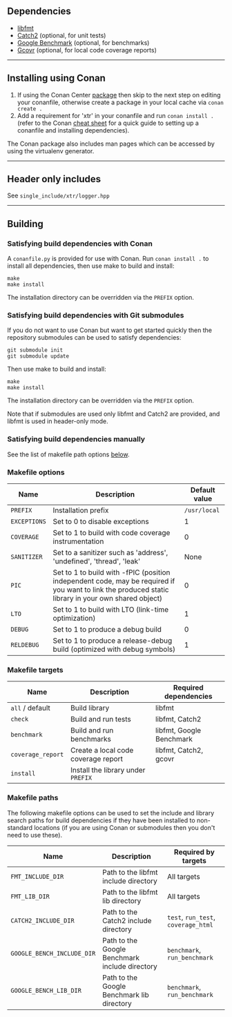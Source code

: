 ## Dependencies

* [libfmt](https://github.com/fmtlib/fmt)
* [Catch2](https://github.com/catchorg/Catch2) (optional, for unit tests)
* [Google Benchmark](https://github.com/google/benchmark) (optional, for benchmarks)
* [Gcovr](https://github.com/gcovr/gcovr) (optional, for local code coverage reports)

---

## Installing using Conan

1. If using the Conan Center [package](https://conan.io/center/search/xtr) then skip to the
next step on editing your conanfile, otherwise create a package in your local cache via `conan create .`
2. Add a requirement for 'xtr' in your conanfile and run `conan install .` (refer to the Conan
   [cheat sheet](https://docs.conan.io/en/latest/cheatsheet.html#using-packages-in-an-application)
   for a quick guide to setting up a conanfile and installing dependencies).

The Conan package also includes man pages which can be accessed by using the virtualenv generator.

---

## Header only includes

See `single_include/xtr/logger.hpp`

---

## Building

### Satisfying build dependencies with Conan

A `conanfile.py` is provided for use with Conan. Run `conan install .` to
install all dependencies, then use make to build and install:

```
make
make install
```

The installation directory can be overridden via the `PREFIX` option.

### Satisfying build dependencies with Git submodules

If you do not want to use Conan but want to get started quickly then
the repository submodules can be used to satisfy dependencies:

```
git submodule init
git submodule update
```

Then use make to build and install:

```
make
make install
```

The installation directory can be overridden via the `PREFIX` option.

Note that if submodules are used only libfmt and Catch2 are provided, and libfmt is used in header-only mode.

### Satisfying build dependencies manually

See the list of makefile path options [below](#makefile-paths).

### Makefile options

Name         | Description                    | Default value
-------------|--------------------------------|--------------
`PREFIX`     | Installation prefix            | `/usr/local`
`EXCEPTIONS` | Set to 0 to disable exceptions | 1
`COVERAGE`   | Set to 1 to build with code coverage instrumentation | 0
`SANITIZER`  | Set to a sanitizer such as 'address', 'undefined', 'thread', 'leak' | None
`PIC`        | Set to 1 to build with -fPIC (position independent code, may be required if you want to link the produced static library in your own shared object) | 0
`LTO`        | Set to 1 to build with LTO (link-time optimization) | 1
`DEBUG`      | Set to 1 to produce a debug build | 0
`RELDEBUG`   | Set to 1 to produce a release-debug build (optimized with debug symbols) | 1

### Makefile targets

Name                     | Description         | Required dependencies
-------------------------|---------------------|------------------
`all` / default          | Build library       | libfmt
`check`                  | Build and run tests | libfmt, Catch2
`benchmark`              | Build and run benchmarks | libfmt, Google Benchmark
`coverage_report`        | Create a local code coverage report | libfmt, Catch2, gcovr
`install`                | Install the library under `PREFIX` |

### Makefile paths

The following makefile options can be used to set the include and library
search paths for build dependencies if they have been installed to non-standard
locations (if you are using Conan or submodules then you don't need to use
these).

Name                       | Description | Required by targets
---------------------------|-------------|--------------------
`FMT_INCLUDE_DIR`          | Path to the libfmt include directory | All targets
`FMT_LIB_DIR`              | Path to the libfmt lib directory | All targets
`CATCH2_INCLUDE_DIR`       | Path to the Catch2 include directory | `test`, `run_test`, `coverage_html`
`GOOGLE_BENCH_INCLUDE_DIR` | Path to the Google Benchmark include directory | `benchmark`, `run_benchmark`
`GOOGLE_BENCH_LIB_DIR`     | Path to the Google Benchmark lib directory | `benchmark`, `run_benchmark`
